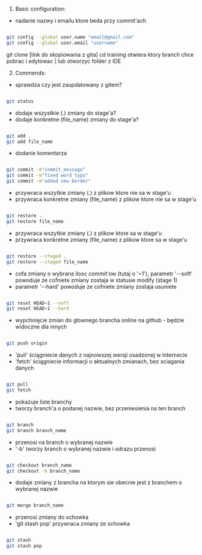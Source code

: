 1. Basic configuration:

- nadanie nazwy i emailu ktore beda przy commit'ach

```bash

git config --global user.name "email@gmail.com"
git config --global user.email "username"

```

git clone [link do skopiowania z gita]
cd training otwiera ktory branch chce pobrac i edytowac | lub otworzyc folder z IDE

2. Commends:

- sprawdza czy jest zaupdatowany z gitem?

```bash

git status

```

- dodaje wszystkie (.) zmiany do stage'a?
- dodaje konkretne (file_name) zmiany do stage'a?

```bash

git add .
git add file_name

```

- dodanie komentarza

```bash

git commit -m"commit_message"
git commit -m"fixed word typo"
git commit -m"added new border"

```

- przywraca wszytkie zmiany (.) z plikow ktore nie sa w stage'u
- przywraca konkretne zmiany (file_name) z plikow ktore nie sa w stage'u

```bash

git restore .
git restore file_name

```

- przywraca wszytkie zmiany (.) z plikow ktore sa w stage'u
- przywraca konkretne zmiany (file_name) z plikow ktore sa w stage'u

```bash

git restore --staged .
git restore --staged file_name

```

- cofa zmiany o wybrana ilosc commit'ow (tutaj o '~1'), parametr '--soft' powoduje ze cofniete zmiany zostaja w statusie modify (stage 1)
- parametr '--hard' powoduje ze cofniete zmiany zostaja usuniete

```bash

git reset HEAD~1 --soft
git reset HEAD~1 --hard

```

- wypchnięcie zmian do głownego brancha online na github - będzie widoczne dla innych

```bash

git push origin

```

- 'pull' ściągniecie danych z najnowszej wersji osadzonej w internecie
- 'fetch' ściągniecie informacji o aktualnych zmianach, bez sciagania danych

```bash

git pull
git fetch

```

- pokazuje liste branchy
- tworzy branch'a o podanej nazwie, bez przeniesienia na ten branch

```bash

git branch
git branch branch_name

```

- przenosi na branch o wybranej nazwie
- '-b' tworzy branch o wybranej nazwie i odrazu przenosi

```bash

git checkout branch_name
git checkout -b branch_name

```

- dodaje zmiany z brancha na ktorym sie obecnie jest z branchem o wybranej nazwie

```bash

git merge branch_name

```

- przenosi zmiany do schowka
- 'git stash pop' przywraca zmiany ze schowka

```bash

git stash
git stash pop

```
